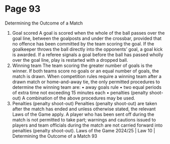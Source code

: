 # Page 93

Determining the
Outcome of a Match
1. Goal scored
A goal is scored when the whole of the ball passes over the goal line, between
the goalposts and under the crossbar, provided that no offence has been
committed by the team scoring the goal.
If the goalkeeper throws the ball directly into the opponents’ goal, a goal kick is
awarded.
If a referee signals a goal before the ball has passed wholly over the goal line,
play is restarted with a dropped ball.
2. Winning team
The team scoring the greater number of goals is the winner. If both teams score
no goals or an equal number of goals, the match is drawn.
When competition rules require a winning team after a drawn match or
home-and-away tie, the only permitted procedures to determine the winning
team are:
• away goals rule
• two equal periods of extra time not exceeding 15 minutes each
• penalties (penalty shoot-out)
A combination of the above procedures may be used.
3. Penalties (penalty shoot-out)
Penalties (penalty shoot-out) are taken after the match has ended and unless
otherwise stated, the relevant Laws of the Game apply. A player who has been
sent off during the match is not permitted to take part; warnings and cautions
issued to players and team officials during the match are not carried forward
into penalties (penalty shoot-out).
Laws of the Game 2024/25 | Law 10 | Determining the Outcome of a Match 93
